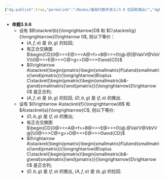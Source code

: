 ```yaml
---
{"dg-publish":true,"permalink":"/Books/基础代数学讲义/3.9 拉回和推出/","dgPassFrontmatter":true,"created":"2024-07-07T12:01:58.826+08:00","updated":"2024-07-15T20:15:11.874+08:00"}
---
```


+ **命题3.9.6**
	+ 设有 $B\stackrel{b}{\longrightarrow}D$ 和 $C\stackrel{g}{\longrightarrow}D\rightarrow 0$, 则以下等价：
		+  $(A,f,a)$ 是 $(b,g)$ 的拉回;
		+ 有正合交换图<br/> $\begin{CD}0@>>>E@>>>A@>f>>B@>>>0\\@.@|@VaVV@VbVV\\0@>>>E@>>>C@>g>>D@>>>0\end{CD}$
		+  $0\rightarrow A\stackrel{\begin{pmatrix}\begin{smallmatrix}f\\a\end{smallmatrix}\end{pmatrix}}{\longrightarrow}B\oplus C\stackrel{\begin{pmatrix}\begin{smallmatrix}b&-g\end{smallmatrix}\end{pmatrix}}{\longrightarrow}D\rightarrow 0$ 是正合列;
		+  $(A,f,a)$ 是 $(b,g)$ 的拉回, $(D,b,g)$ 是 $(f,a)$ 的推出.
	+ 设有 $0\rightarrow A\stackrel{f}{\longrightarrow}B$ 和 $A\stackrel{a}{\longrightarrow}C$, 则以下等价:
		+  $(D,b,g)$ 是 $(f,a)$ 的推出;
		+ 有正合交换图<br/> $\begin{CD}0@>>>A@>f>>B@>>>E@>>>0\\@.@VaVV@VbVV@|\\0@>>>C@>g>>D@>>>E@>>>0\end{CD}$
		+  $0\rightarrow A\stackrel{\begin{pmatrix}\begin{smallmatrix}f\\a\end{smallmatrix}\end{pmatrix}}{\longrightarrow}B\oplus C\stackrel{\begin{pmatrix}\begin{smallmatrix}b&-g\end{smallmatrix}\end{pmatrix}}{\longrightarrow}D\rightarrow 0$ 是正合列;
		+  $(D,b,g)$ 是 $(f,a)$ 的推出, $(A,f,a)$ 是 $(b,g)$ 的拉回.
